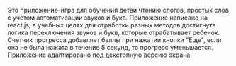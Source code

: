 Это приложение-игра для обучения детей чтению слогов, простых слов с учетом автоматизации звуков и букв. Приложение написано на react.js, в учебных целях для отработки разных методов достигнута логика переключения звуков и букв, которые отрабатывает ребенок. Счетчик прогресса добавляет баллы при нажатии кнопки "Еще", если она не была нажата в течение 5 секунд, то прогресс уменьшается. Приложение адаптировано под декстопную версию экрана.
